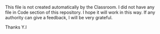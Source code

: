 This file is not created automatically by the Classroom. 
I did not have any file in Code section of this repository. 
I hope it will work in this way. 
If any authority can give a feedback, I will be very grateful. 

Thanks 
Y.I
